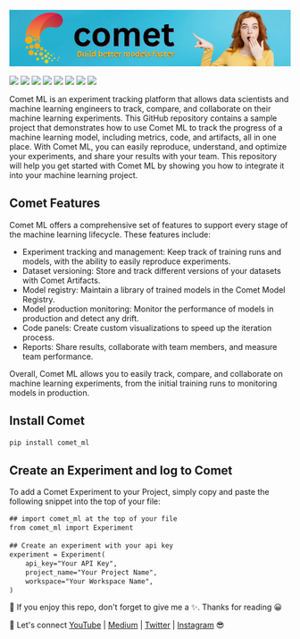 ![](https://github.com/TirendazAcademy/Comet-ML-Tutorials/blob/main/Images/comet-ml.png)

[![](https://img.shields.io/badge/Python-00092C?&style=plastic&logo=python&logoColor=white)]()
[![](https://img.shields.io/badge/CometML-DC3535?style=plastic&logo=comet_ml&logoColor=white)]()
[![](https://img.shields.io/badge/TensorFlow-FF6E31?&style=plastic&logo=tensorflow&logoColor=white)]()
[![](https://img.shields.io/badge/Pytorch-470D21?&style=plastic&logo=pytorch&logoColor=white)]()
[![](https://img.shields.io/badge/HuggingFace-CB1C8D?&style=plastic&logo=huggingface&logoColor=white)]()
[![](https://img.shields.io/badge/DataScience-FFC300?&style=plastic&logo=datascience&logoColor=white)]()
[![](https://img.shields.io/badge/MachineLearning-367E18?&style=plastic&logo=machinelearning&logoColor=white)]()
[![](https://img.shields.io/badge/DeepLearning-820000?&style=plastic&logo=deeplearning&logoColor=white)]()


Comet ML is an experiment tracking platform that allows data scientists and machine learning engineers to track, compare, and collaborate on their machine learning experiments. This GitHub repository contains a sample project that demonstrates how to use Comet ML to track the progress of a machine learning model, including metrics, code, and artifacts, all in one place. With Comet ML, you can easily reproduce, understand, and optimize your experiments, and share your results with your team. 
This repository will help you get started with Comet ML by showing you how to integrate it into your machine learning project.

## Comet Features

Comet ML offers a comprehensive set of features to support every stage of the machine learning lifecycle. These features include:

- Experiment tracking and management: Keep track of training runs and models, with the ability to easily reproduce experiments.
- Dataset versioning: Store and track different versions of your datasets with Comet Artifacts.
- Model registry: Maintain a library of trained models in the Comet Model Registry.
- Model production monitoring: Monitor the performance of models in production and detect any drift.
- Code panels: Create custom visualizations to speed up the iteration process.
- Reports: Share results, collaborate with team members, and measure team performance.

Overall, Comet ML allows you to easily track, compare, and collaborate on machine learning experiments, from the initial training runs to monitoring models in production.

## Install Comet

`pip install comet_ml`

## Create an Experiment and log to Comet

To add a Comet Experiment to your Project, simply copy and paste the following snippet into the top of your file:

```
## import comet_ml at the top of your file
from comet_ml import Experiment

## Create an experiment with your api key
experiment = Experiment(
    api_key="Your API Key",
    project_name="Your Project Name",
    workspace="Your Workspace Name",
)
```

📌 If you enjoy this repo, don't forget to give me a ✨. Thanks for reading 😀

🔗 Let's connect [YouTube](http://youtube.com/tirendazacademy) | [Medium](http://tirendazacademy.medium.com) | [Twitter](http://twitter.com/tirendazacademy) | [Instagram](https://www.instagram.com/tirendazacademy) 😎
